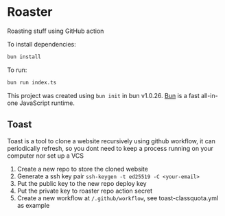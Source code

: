 # Roaster

Roasting stuff using GitHub action

To install dependencies:

```bash
bun install
```

To run:

```bash
bun run index.ts
```

This project was created using `bun init` in bun v1.0.26. [Bun](https://bun.sh) is a fast all-in-one JavaScript runtime.

## Toast

Toast is a tool to clone a website recursively using github workflow, it can periodically refresh, so you dont need to keep a process running on your computer nor set up a VCS

1. Create a new repo to store the cloned website
1. Generate a ssh key pair `ssh-keygen -t ed25519 -C <your-email>`
1. Put the public key to the new repo deploy key
1. Put the private key to roaster repo action secret
1. Create a new workflow at `/.github/workflow`, see toast-classquota.yml as example
